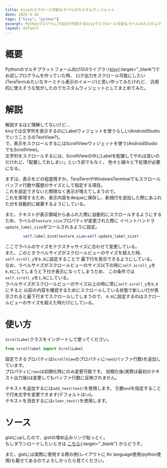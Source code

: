 ```yaml
---
title: kivyのスクロール可能なラベルのカスタムウィジェット
date: 2025-4-16
tags: ["kivy", "python"]
excerpt: PythonプログラムでGUIを作成するkivyでスクロール可能なラベルのカスタムウィジェットを作ったメモ
layout: default
---
```



# 概要
Pythonのマルチプラットフォーム向けGUIライブラリ[kivy](https://kivy.org/#home){:target="_blank"}でお試しプログラムを作っていた時、
ログ出力をスクロール可能にしたい(TeraTermみたいなターミナル表示のイメージ)と思い作ってみたけれど、
汎用的に使えそうな気がしたのでカスタムウィジェットとしてまとめてみた。  

# 解説
解説するほど理解してないけど...  
kivyでは文字列を表示するのにLabelウィジェットを使うらしい(AndroidStudioでいうことろのTextView?)。  
で、表示をスクロールするにはScrollViewウィジェットを使う(AndroidStudioでもScrollView)。  
文字列をスクロールするには、ScrollViewの中にLabelを配置してやれば良いのだけれど、「配置しておしまい」という訳でもなく、
色々と細々と下処理が必要になる。  

まずは、表示をどの程度残すか。TeraTermやWindowsTerminalでもスクロールバッファ行数や履歴のサイズとして指定する項目。  
これを設定できないと際限なく表示が増えてしまうので。  
これを実現するため、表示内容をdequeに保存し、新規行を追加した際にあふれた分を自動的に破棄するようにしている。  

また、テキストが表示領域からあふれた際に自動的にスクロールするようにするため、ラベルの``texture_size``プロパティが変更された際に
イベントハンドラ``update_label_size``がコールされるように設定。  
```python
        self.label.bind(texture_size=self.update_label_size)
```
ここでラベルのサイズをテクスチャサイズに合わせて変更している。  
また、このときラベルサイズがスクロールビューのサイズを超えた時、``self.scroll_y``を``0,0``に設定することで
最下行を表示できるようにしている。  
なお、ラベルサイズがスクロールビューのサイズ以下の時に``self.scroll_y``を``0,0``にしてしまうと下付き表示になってしまうため、
この条件では``self.scroll_y``を``1,0``にしている。  
ラベルサイズがスクロールビューのサイズ以上の時に常に``self.scroll_y``を``0,0``にすると
以前の内容を確認するためにスクロールしている状態で新しい行が表示されると最下行までスクロールしてしまうので、
``0.0``に設定するのはスクロールビューのサイズを超えた時だけにしている。  

# 使い方
``ScrollLabel``クラスをインポートして使ってください。  

```python
from scrolllabel import ScrollLabel
```

設定できるプロパティは``ScrollView``のプロパティに``rows``(バッファ行数)を追加しています。  
プロパティに``rows``は初期化時にのみ変更可能です。
初期化後(実際は最初のテキスト出力後)は変更してもバッファ行数に反映されません。  


テキストを追加するには``add_text(text)``を使用します。
引数``end``を指定することで行末文字を変更できます(デフォルトは``\n``)。    
テキストを消去するには``clear_text()``を使用します。  



# ソース
gistにupしたので、gistの埋め込みリンク貼っとく。  
もしダウンロードしたいときは
[こちら](https://gist.github.com/ippei8jp/6c3880bd0c844cad2279e3a4c45d15e7){:target="_blank"}
からどうぞ。  

<dev class="accordion_head"></dev>
<dev class="my-gist">
  <script src="https://gist.github.com/ippei8jp/6c3880bd0c844cad2279e3a4c45d15e7.js?file=scrolllabel.py"></script>
</dev>

また、gistには実際に使用する際の例(レイアウトに Kv language使用/python使用)も載せてあるのでよろしかったら見てください。  

